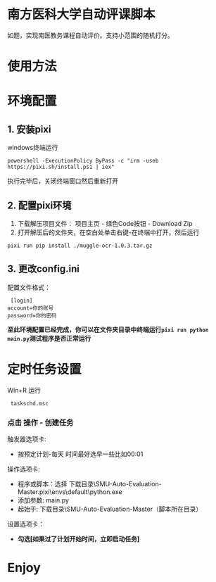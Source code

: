 # 南方医科大学自动评课脚本
如题，实现南医教务课程自动评价。支持小范围的随机打分。
# 使用方法
# 环境配置
## 1. 安装pixi
windows终端运行
```
powershell -ExecutionPolicy ByPass -c "irm -useb https://pixi.sh/install.ps1 | iex"
```
执行完毕后，关闭终端窗口然后重新打开
## 2. 配置pixi环境
1. 下载解压项目文件： 项目主页 - 绿色Code按钮 - Download Zip 
2. 打开解压后的文件夹，在空白处单击右键-在终端中打开，然后运行
```
pixi run pip install ./muggle-ocr-1.0.3.tar.gz
```
## 3. 更改config.ini

 配置文件格式：
```
 [login]
account=你的账号
password=你的密码
```
**至此环境配置已经完成，你可以在文件夹目录中终端运行`pixi run python main.py`测试程序是否正常运行**
# 定时任务设置
Win+R 运行

     taskschd.msc
### 点击 操作 - 创建任务
触发器选项卡:
 * 按预定计划-每天 时间最好选早一些比如00:01

操作选项卡:
* 程序或脚本：选择 下载目录\SMU-Auto-Evaluation-Master\.pixi\envs\default\python.exe
* 添加参数: main.py
* 起始于: 下载目录\SMU-Auto-Evaluation-Master（脚本所在目录）

设置选项卡：
* **勾选[如果过了计划开始时间，立即启动任务]**

 # Enjoy


